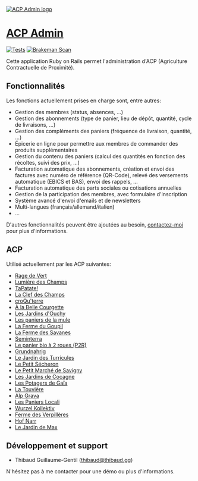 [![ACP Admin logo](https://acp-admin.ch/images/logo-ac7d72c5.png)](https://acp-admin.ch)

# [ACP Admin](https://acp-admin.ch)

[![Tests](https://github.com/acp-admin/acp-admin/actions/workflows/tests.yml/badge.svg)](https://github.com/acp-admin/acp-admin/actions/workflows/tests.yml) [![Brakeman Scan](https://github.com/acp-admin/acp-admin/actions/workflows/brakeman.yml/badge.svg)](https://github.com/acp-admin/acp-admin/actions/workflows/brakeman.yml)

Cette application Ruby on Rails permet l'administration d'ACP (Agriculture Contractuelle de Proximité).

## Fonctionnalités

Les fonctions actuellement prises en charge sont, entre autres:

- Gestion des membres (status, absences, ...)
- Gestion des abonnements (type de panier, lieu de dépôt, quantité, cycle de livraisons, ...)
- Gestion des compléments des paniers (fréquence de livraison, quantité, ...)
- Épicerie en ligne pour permettre aux membres de commander des produits supplémentaires
- Gestion du contenu des paniers (calcul des quantités en fonction des récoltes, suivi des prix, ...)
- Facturation automatique des abonnements, création et envoi des factures avec numéro de référence (QR-Code), relevé des versements automatique (EBICS et BAS), envoi des rappels, ...
- Facturation automatique des parts sociales ou cotisations annuelles
- Gestion de la participation des membres, avec formulaire d'inscription
- Système avancé d'envoi d'emails et de newsletters
- Multi-langues (français/allemand/italien)
- ...

D'autres fonctionnalités peuvent être ajoutées au besoin, [contactez-moi](mailto:info@acp-admin.ch) pour plus d'informations.

## ACP

Utilisé actuellement par les ACP suivantes:

- [Rage de Vert](https://www.ragedevert.ch)
- [Lumière des Champs](http://lumiere-des-champs.ch)
- [TaPatate!](https://www.tapatate.ch)
- [La Clef des Champs](https://www.clef-des-champs.ch)
- [croQu'terre](https://croquterre.ch)
- [À la Belle Courgette](https://www.alabellecourgette.ch)
- [Les Jardins d'Ouchy](https://www.lesjardinsdouchy.ch)
- [Les paniers de la mule](https://lamule.ch)
- [La Ferme du Goupil](https://lafermedugoupil.ch)
- [La Ferme des Savanes](http://lafermedessavanes.ch)
- [Seminterra](https://seminterra.ch)
- [Le panier bio à 2 roues (P2R)](https://p2r.ch)
- [Grundnahrig](https://www.grundnahrig.ch)
- [Le Jardin des Turricules](https://jardindesturricules.ch)
- [Le Petit Sécheron](https://lepetitsecheron.ch)
- [Le Petit Marché de Savigny](https://paniersdesavigny.ch)
- [Les Jardins de Cocagne](https://cocagne.ch)
- [Les Potagers de Gaïa](https://www.potagersdegaia.ch)
- [La Touvière](https://www.latouviere.ch)
- [Alp Grava](https://alpgrava.ch)
- [Les Paniers Locali](https://panier-locali.ch)
- [Wurzel Kollektiv](https://wurzelkollektiv.de)
- [Ferme des Verpillères](https://ferme-des-verpilleres.ch)
- [Hof Narr](https://www.hof-narr.ch)
- [Le Jardin de Max](https://lejardindemax.ch)

## Développement et support

- Thibaud Guillaume-Gentil ([thibaud@thibaud.gg](mailto:thibaud@thibaud.gg))

N'hésitez pas à me contacter pour une démo ou plus d'informations.
